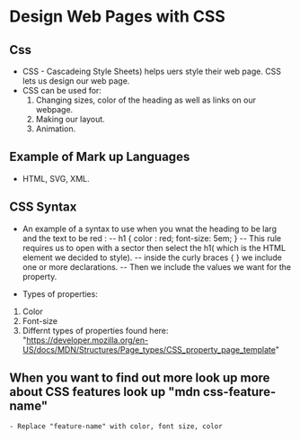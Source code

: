 # Design Web Pages with CSS

## Css

- CSS - Cascadeing Style Sheets) helps uers style their web page. CSS lets us design our web page.
- CSS can be used for:
    1. Changing sizes, color of the heading as well as links on our webpage.
    2. Making our layout.
    3. Animation.

## Example of Mark up Languages

- HTML, SVG, XML.

## CSS Syntax

- An example of a syntax to use when you wnat the heading to be larg and the text to be red :
-- h1 { 
        color : red;
        font-size: 5em;
    }
-- This rule requires us to open with a sector then select the h1( which is the HTML element we decided to style).
-- inside the curly braces { } we include one or more declarations.
-- Then we include the values we want for the property.

- Types of properties:

1. Color
2. Font-size
3. Differnt types of properties found here: "https://developer.mozilla.org/en-US/docs/MDN/Structures/Page_types/CSS_property_page_template"

## When you want to find out more look up more about CSS features look up "mdn css-feature-name"

    - Replace "feature-name" with color, font size, color
